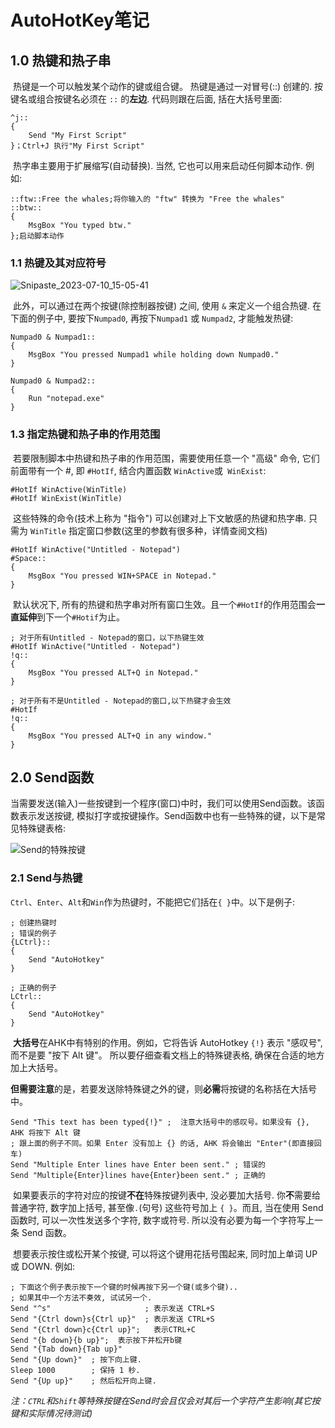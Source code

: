 # AutoHotKey笔记

## 1.0	热键和热子串

​	热键是一个可以触发某个动作的键或组合键。 热键是通过一对冒号(::) 创建的. 按键名或组合按键名必须在 `::` 的**左边**. 代码则跟在后面, 括在大括号里面:

```autohotkey
^j::
{
    Send "My First Script"
}；Ctrl+J 执行"My First Script"
```

​	热字串主要用于扩展缩写(自动替换). 当然, 它也可以用来启动任何脚本动作. 例如:

```
::ftw::Free the whales;将你输入的 "ftw" 转换为 "Free the whales"
::btw::
{
    MsgBox "You typed btw."
};启动脚本动作
```

### 1.1	热键及其对应符号

![Snipaste_2023-07-10_15-05-41](https://mytyporapicute.oss-cn-guangzhou.aliyuncs.com/typoraPics/Snipaste_2023-07-10_15-05-41.png)

​	此外，可以通过在两个按键(除控制器按键) 之间, 使用 ` & ` 来定义一个组合热键. 在下面的例子中, 要按下`Numpad0`, 再按下`Numpad1` 或 `Numpad2`, 才能触发热键:

```
Numpad0 & Numpad1::
{
    MsgBox "You pressed Numpad1 while holding down Numpad0."
}

Numpad0 & Numpad2::
{
    Run "notepad.exe"
}
```

### 1.3	指定热键和热子串的作用范围

​	若要限制脚本中热键和热子串的作用范围，需要使用任意一个 "高级" 命令, 它们前面带有一个 #, 即 `#HotIf`, 结合内置函数 `WinActive`或` WinExist`:

```
#HotIf WinActive(WinTitle)
#HotIf WinExist(WinTitle)
```

​	这些特殊的命令(技术上称为 "指令") 可以创建对上下文敏感的热键和热字串. 只需为 `WinTitle` 指定窗口参数(这里的参数有很多种，详情查阅文档)

```
#HotIf WinActive("Untitled - Notepad")
#Space::
{
    MsgBox "You pressed WIN+SPACE in Notepad."
}
```

​	默认状况下, 所有的热键和热字串对所有窗口生效。且一个`#HotIf`的作用范围会**一直延伸**到下一个`#Hotif`为止。

```
; 对于所有Untitled - Notepad的窗口，以下热键生效
#HotIf WinActive("Untitled - Notepad")
!q::
{
    MsgBox "You pressed ALT+Q in Notepad."
}

; 对于所有不是Untitled - Notepad的窗口,以下热键才会生效
#HotIf
!q::
{
    MsgBox "You pressed ALT+Q in any window."
}
```

## 2.0	Send函数

​	当需要发送(输入)一些按键到一个程序(窗口)中时，我们可以使用Send函数。该函数表示发送按键, 模拟打字或按键操作。Send函数中也有一些特殊的键，以下是常见特殊键表格:

![Send的特殊按键](https://mytyporapicute.oss-cn-guangzhou.aliyuncs.com/typoraPics/Send%E7%9A%84%E7%89%B9%E6%AE%8A%E6%8C%89%E9%94%AE.png)

### 2.1	Send与热键

​	`Ctrl`、`Enter`、`Alt`和`Win`作为热键时，不能把它们括在`{ }`中。以下是例子:

```
; 创建热键时
; 错误的例子
{LCtrl}::
{
    Send "AutoHotkey"
}

; 正确的例子
LCtrl::
{
    Send "AutoHotkey"
}
```

​	**大括号**在AHK中有特别的作用。例如，它将告诉 AutoHotkey `{!}` 表示 "感叹号", 而不是要 "按下 Alt 键"。 所以要仔细查看文档上的特殊键表格, 确保在合适的地方加上大括号。

​	**但需要注意**的是，若要发送除特殊键之外的键，则**必需**将按键的名称括在大括号中。

```
Send "This text has been typed{!}" ;  注意大括号中的感叹号。如果没有 {}, AHK 将按下 Alt 键
; 跟上面的例子不同。如果 Enter 没有加上 {} 的话, AHK 将会输出 "Enter"(即直接回车)
Send "Multiple Enter lines have Enter been sent." ; 错误的
Send "Multiple{Enter}lines have{Enter}been sent." ; 正确的
```

​	如果要表示的字符对应的按键**不在**特殊按键列表中, 没必要加大括号. 你**不**需要给普通字符, 数字加上括号, 甚至像`.`(句号) 这些符号加上 `{ }`。而且, 当在使用 Send 函数时, 可以一次性发送多个字符, 数字或符号. 所以没有必要为每一个字符写上一条 Send 函数。

​	想要表示按住或松开某个按键, 可以将这个键用花括号围起来, 同时加上单词 UP 或 DOWN. 例如:

```
; 下面这个例子表示按下一个键的时候再按下另一个键(或多个键)..
; 如果其中一个方法不奏效, 试试另一个.
Send "^s"                     ; 表示发送 CTRL+S
Send "{Ctrl down}s{Ctrl up}"  ; 表示发送 CTRL+S
Send "{Ctrl down}c{Ctrl up}";	表示CTRL+C
Send "{b down}{b up}";	表示按下并松开b键
Send "{Tab down}{Tab up}"
Send "{Up down}"  ; 按下向上键.
Sleep 1000        ; 保持 1 秒.
Send "{Up up}"    ; 然后松开向上键.
```

​	*注：`CTRL`和`Shift`等特殊按键在Send时会且仅会对其后一个字符产生影响(其它按键和实际情况待测试)*